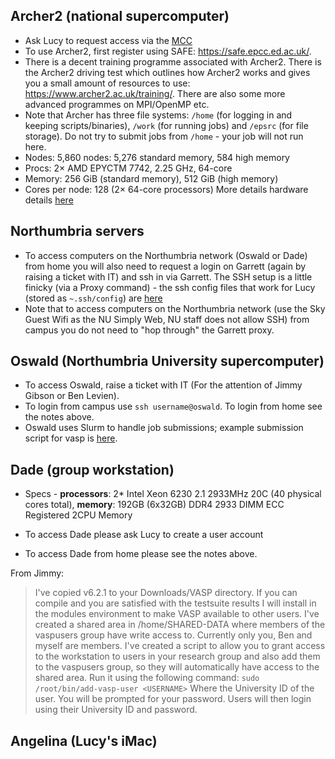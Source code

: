 
## Archer2 (national supercomputer)

- Ask Lucy to request access via the [MCC](https://www.ucl.ac.uk/klmc/mcc/)
- To use Archer2, first register using SAFE: https://safe.epcc.ed.ac.uk/.
- There is a decent training programme associated with Archer2. There is the Archer2 driving test which outlines how Archer2 works and gives you a small amount of resources to use: https://www.archer2.ac.uk/training/. There are also some more advanced programmes on MPI/OpenMP etc.
- Note that Archer has three file systems: `/home` (for logging in and keeping scripts/binaries), `/work` (for running jobs) and `/epsrc` (for file storage). Do not try to submit jobs from `/home` - your job will not run here.
- Nodes: 5,860 nodes: 5,276 standard memory, 584 high memory 
- Procs: 2× AMD EPYCTM 7742, 2.25 GHz, 64-core 
- Memory: 256 GiB (standard memory), 512 GiB (high memory)
- Cores per node: 128 (2× 64-core processors)
More details hardware details [here](https://www.archer2.ac.uk/about/hardware.html)
## Northumbria servers

- To access computers on the Northumbria network (Oswald or Dade) from home you will also need to request a login on Garrett (again by raising a ticket with IT) and ssh in via Garrett. The SSH setup is a little finicky (via a Proxy command) - the ssh config files that work for Lucy (stored as `~.ssh/config`) are [here](https://github.com/lucydot/ssh_config/blob/main/config)
- Note that to access computers on the Northumbria network (use the Sky Guest Wifi as the NU Simply Web, NU staff does not allow SSH) from campus you do not need to "hop through" the Garrett proxy.

## Oswald (Northumbria University supercomputer)

- To access Oswald, raise a ticket with IT (For the attention of Jimmy Gibson or Ben Levien).
- To login from campus use `ssh username@oswald`. To login from home see the notes above.
- Oswald uses Slurm to handle job submissions; example submission script for vasp is [here](https://github.com/NU-CEM/Group_wiki/blob/main/oswald_submission.slm).

## Dade (group workstation)

- Specs - **processors**: 2* Intel Xeon 6230 2.1 2933MHz 20C (40 physical cores total), **memory**: 192GB (6x32GB) DDR4 2933 DIMM ECC Registered 2CPU Memory

- To access Dade please ask Lucy to create a user account
- To access Dade from home please see the notes above.

From Jimmy: 
> I've copied v6.2.1 to your Downloads/VASP directory.  If you can compile and you are satisfied with the testsuite results I will install in the modules environment to make VASP available to other users.
> I've created a shared area in /home/SHARED-DATA where members of the vaspusers group have write access to.  Currently only you, Ben and myself are members.
> I've created a script to allow you to grant access to the workstation to users in your research group and also add them to the vaspusers group, so they will automatically have access to the shared area.  Run it using the following command: 
> `sudo /root/bin/add-vasp-user <USERNAME>`
> Where <USERNAME> the University ID of the user.  You will be prompted for your password.  Users will then login using their University ID and password. 
 
## Angelina (Lucy's iMac)
